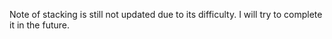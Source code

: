   Note of stacking is still not updated due to its difficulty. I will try to complete it in the future.
